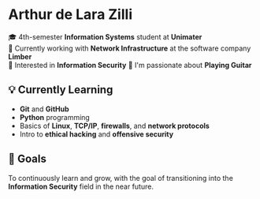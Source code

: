 # Arthur de Lara Zilli

🎓 4th-semester **Information Systems** student at **Unimater**  
💼 Currently working with **Network Infrastructure** at the software company **Limber**  
🔐 Interested in **Information Security**
🎸 I'm passionate about **Playing Guitar**

## 💡 Currently Learning

- **Git** and **GitHub**
- **Python** programming
- Basics of **Linux**, **TCP/IP**, **firewalls**, and **network protocols**
- Intro to **ethical hacking** and **offensive security**

## 🚀 Goals

To continuously learn and grow, with the goal of transitioning into the **Information Security** field in the near future.

